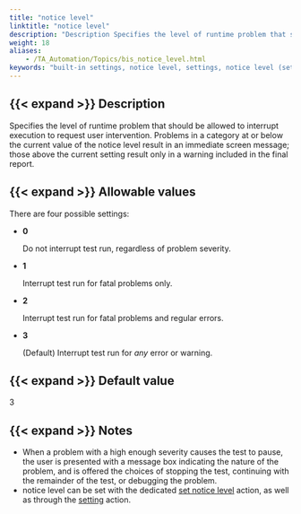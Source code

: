 ```yaml
--- 
title: "notice level"
linktitle: "notice level"
description: "Description Specifies the level of runtime problem that should be allowed to interrupt execution to request user intervention. Problems in a category at or below the current value of the notice level ..."
weight: 18
aliases: 
    - /TA_Automation/Topics/bis_notice_level.html
keywords: "built-in settings, notice level, settings, notice level (settings), notice level, specify level of problem that request user's intervention, set level problem that test run should be interrupted, set level problem when users are asked to make choice"
---
```


## {{< expand >}} Description

Specifies the level of runtime problem that should be allowed to interrupt execution to request user intervention. Problems in a category at or below the current value of the notice level result in an immediate screen message; those above the current setting result only in a warning included in the final report.

## {{< expand >}} Allowable values

There are four possible settings:

-   **0**

    Do not interrupt test run, regardless of problem severity.

-   **1**

    Interrupt test run for fatal problems only.

-   **2**

    Interrupt test run for fatal problems and regular errors.

-   **3**

    \(Default\) Interrupt test run for *any* error or warning.


## {{< expand >}} Default value

3

## {{< expand >}} Notes

-   When a problem with a high enough severity causes the test to pause, the user is presented with a message box indicating the nature of the problem, and is offered the choices of stopping the test, continuing with the remainder of the test, or debugging the problem.
-   notice level can be set with the dedicated [set notice level](/automation-guide/action-based-testing-language/built-in-actions/test-support-actions/error-handling/set-notice-level) action, as well as through the [setting](/automation-guide/action-based-testing-language/built-in-actions/test-support-actions/value-handling/setting) action.




